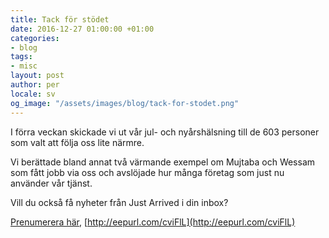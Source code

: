 ```yaml
---
title: Tack för stödet
date: 2016-12-27 01:00:00 +01:00
categories:
- blog
tags:
- misc
layout: post
author: per
locale: sv
og_image: "/assets/images/blog/tack-for-stodet.png"
---
```


I förra veckan skickade vi ut vår jul- och nyårshälsning till de 603 personer som valt att följa oss lite närmre.

Vi berättade bland annat två värmande exempel om Mujtaba och Wessam som fått jobb via oss och avslöjade hur många företag som just nu använder vår tjänst.

Vill du också få nyheter från Just Arrived i din inbox?

[Prenumerera här](http://eepurl.com/cviFlL), [http://eepurl.com/cviFlL](http://eepurl.com/cviFlL)


